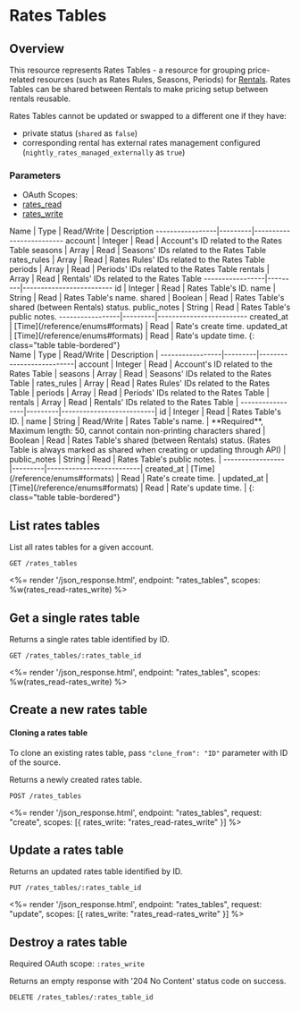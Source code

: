 # Rates Tables

## Overview

This resource represents Rates Tables - a resource for grouping price-related resources (such as Rates Rules, Seasons, Periods) for [Rentals](/reference/endpoints/rentals/). Rates Tables can be shared between Rentals to make pricing setup between rentals reusable.

Rates Tables cannot be updated or swapped to a different one if they have:

- private status (`shared` as `false`)
- corresponding rental has external rates management configured (`nightly_rates_managed_externally` as `true`)

### Parameters
<ul class="nav nav-pills" role="tablist">
  <li class="disabled"><a>OAuth Scopes:</a></li>
  <li class="active"><a href="#rates_read" role="tab" data-toggle="pill">rates_read</a></li>
  <li><a href="#rates_write" role="tab" data-toggle="pill">rates_write</a></li>
</ul>
<div class="tab-content" markdown="1">
  <div class="tab-pane active" id="rates_read" markdown="1">
Name             | Type    | Read/Write | Description
-----------------|---------|-------------------------
account          | Integer | Read       | Account's ID related to the Rates Table
seasons          | Array   | Read       | Seasons' IDs related to the Rates Table
rates_rules      | Array   | Read       | Rates Rules' IDs related to the Rates Table
periods          | Array   | Read       | Periods' IDs related to the Rates Table
rentals          | Array   | Read       | Rentals' IDs related to the Rates Table
-----------------|---------|-------------------------
id               | Integer | Read       | Rates Table's ID.
name             | String  | Read       | Rates Table's name.
shared           | Boolean | Read       | Rates Table's shared (between Rentals) status.
public_notes     | String  | Read       | Rates Table's public notes.
-----------------|---------|-------------------------
created_at       | [Time](/reference/enums#formats) | Read       | Rate's create time.
updated_at       | [Time](/reference/enums#formats) | Read       | Rate's update time.
{: class="table table-bordered"}
  </div>
  <div class="tab-pane" id="rates_write" markdown="1">
Name             | Type    | Read/Write | Description |
-----------------|---------|--------------------------|
account          | Integer | Read       | Account's ID related to the Rates Table |
seasons          | Array   | Read       | Seasons' IDs related to the Rates Table |
rates_rules      | Array   | Read       | Rates Rules' IDs related to the Rates Table |
periods          | Array   | Read       | Periods' IDs related to the Rates Table |
rentals          | Array   | Read       | Rentals' IDs related to the Rates Table |
-----------------|---------|--------------------------|
id               | Integer | Read       | Rates Table's ID. |
name             | String  | Read/Write | Rates Table's name. | **Required**, Maximum length: 50, cannot contain non-printing characters
shared           | Boolean | Read       | Rates Table's shared (between Rentals) status. (Rates Table is always marked as shared when creating or updating through API) |
public_notes     | String  | Read       | Rates Table's public notes. |
-----------------|---------|--------------------------|
created_at       | [Time](/reference/enums#formats) | Read       | Rate's create time. |
updated_at       | [Time](/reference/enums#formats) | Read       | Rate's update time. |
{: class="table table-bordered"}
  </div>
</div>

## List rates tables

List all rates tables for a given account.

~~~
GET /rates_tables
~~~

<%= render '/json_response.html', endpoint: "rates_tables", scopes: %w(rates_read-rates_write) %>

## Get a single rates table

Returns a single rates table identified by ID.

~~~
GET /rates_tables/:rates_table_id
~~~

<%= render '/json_response.html', endpoint: "rates_tables", scopes: %w(rates_read-rates_write) %>

## Create a new rates table

<div class="callout callout-info">
  <h4>Cloning a rates table</h4>
  <p>To clone an existing rates table, pass <code>"clone_from": "ID"</code> parameter with ID of the source.</p>
</div>

Returns a newly created rates table.

~~~
POST /rates_tables
~~~

<%= render '/json_response.html', endpoint: "rates_tables", request: "create",
  scopes: [{ rates_write: "rates_read-rates_write" }] %>

## Update a rates table

Returns an updated rates table identified by ID.

~~~
PUT /rates_tables/:rates_table_id
~~~

<%= render '/json_response.html', endpoint: "rates_tables", request: "update",
  scopes: [{ rates_write: "rates_read-rates_write" }] %>

## Destroy a rates table

Required OAuth scope: `:rates_write`

Returns an empty response with '204 No Content' status code on success.

~~~~~~
DELETE /rates_tables/:rates_table_id
~~~~~~

